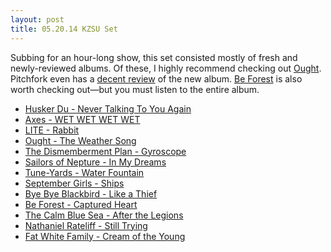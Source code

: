 ```yaml
---
layout: post
title: 05.20.14 KZSU Set
---
```


Subbing for an hour-long show, this set consisted mostly of fresh and newly-reviewed albums. Of these, I highly recommend checking out [Ought](http://ought.bandcamp.com/). Pitchfork even has a [decent review](http://pitchfork.com/reviews/albums/19248-ought-more-than-any-other-day/) of the new album. [Be Forest](http://www.wwnbb.net/artists/beforest/) is also worth checking out—but you must listen to the entire album.

<!-- more -->

- [Husker Du - Never Talking To You Again](https://www.youtube.com/watch?v=lDehUgSvM0w)
- [Axes - WET WET WET WET](http://weareaxes.bandcamp.com/track/wet-wet-wet-wet-2)
- [LITE - Rabbit](https://www.youtube.com/watch?v=1oBuIGsFmXk&feature=kp)
- [Ought - The Weather Song](http://ought.bandcamp.com/track/the-weather-song-3)
- [The Dismemberment Plan - Gyroscope](https://www.youtube.com/watch?v=Dw_IJaHdlts)
- [Sailors of Nepture - In My Dreams](http://sailorsofneptune.bandcamp.com/track/in-my-dreams)
- [Tune-Yards - Water Fountain](https://www.youtube.com/watch?v=jbiFcPhccu8)
- [September Girls - Ships](https://www.youtube.com/watch?v=riAXkEZqPSE)
- [Bye Bye Blackbird - Like a Thief](https://www.youtube.com/watch?v=QxwPM3idJsE)
- [Be Forest - Captured Heart](https://www.youtube.com/watch?v=Q0Hm3LSAiYA)
- [The Calm Blue Sea - After the Legions](https://www.youtube.com/watch?v=1y1iRhvyN3Y#t=1994)
- [Nathaniel Rateliff - Still Trying](https://www.youtube.com/watch?v=sJ-Skq-ts3I)
- [Fat White Family - Cream of the Young](https://www.youtube.com/watch?v=r95X2tXd8b0)